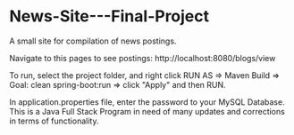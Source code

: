# News-Site---Final-Project
A small site for compilation of news postings.

Navigate to this pages to see postings: http://localhost:8080/blogs/view

To run, select the project folder, and right click RUN AS => Maven Build => Goal: clean spring-boot:run => click "Apply" and then RUN. 

In application.properties file, enter the password to your MySQL Database. This is a Java Full Stack Program in need of many updates and corrections in terms of functionality. 
